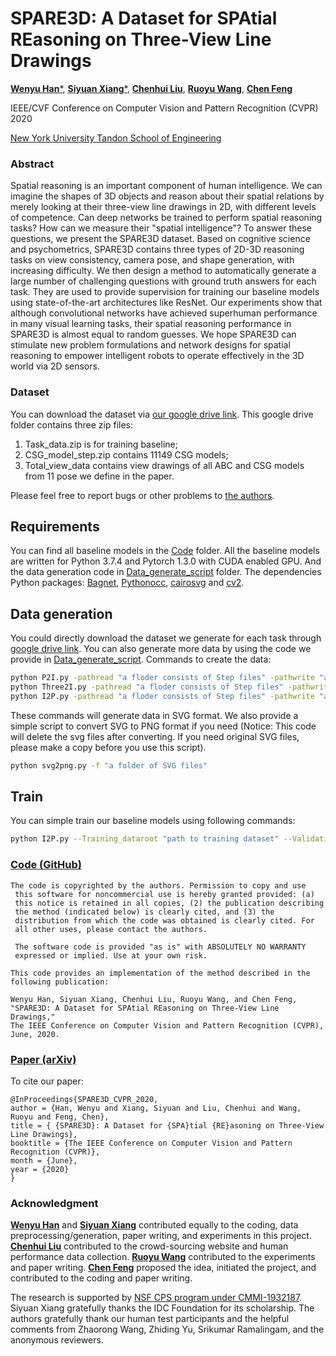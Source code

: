 # SPARE3D: A Dataset for SPAtial REasoning on Three-View Line Drawings

[**Wenyu Han***](https://github.com/WenyuHan-LiNa), [**Siyuan Xiang***](https://www.linkedin.com/in/%E6%80%9D%E8%BF%9C-%E9%A1%B9-b4b920145/), [**Chenhui Liu**](https://github.com/iamshenkui), [**Ruoyu Wang**](https://github.com/ruoyuwangeel4930), [**Chen Feng**](https://engineering.nyu.edu/faculty/chen-feng)

IEEE/CVF Conference on Computer Vision and Pattern Recognition (CVPR) 2020

[New York University Tandon School of Engineering](https://ai4ce.github.io)


### Abstract
Spatial reasoning is an important component of human intelligence. We can imagine the shapes of 3D objects and reason about their spatial relations by merely looking at their three-view line drawings in 2D, with different levels of competence. Can deep networks be trained to perform spatial reasoning tasks? How can we measure their "spatial intelligence"? To answer these questions, we present the SPARE3D dataset. Based on cognitive science and psychometrics, SPARE3D contains three types of 2D-3D reasoning tasks on view consistency, camera pose, and shape generation, with increasing difficulty. We then design a method to automatically generate a large number of challenging questions with ground truth answers for each task. They are used to provide supervision for training our baseline models using state-of-the-art architectures like ResNet. Our experiments show that although convolutional networks have achieved superhuman performance in many visual learning tasks, their spatial reasoning performance in SPARE3D is almost equal to random guesses. We hope SPARE3D can stimulate new problem formulations and network designs for spatial reasoning to empower intelligent robots to operate effectively in the 3D world via 2D sensors.

### Dataset
You can download the dataset via [our google drive link](https://drive.google.com/drive/folders/1Mi2KZyKAlUOGYRQTDz3E5nhiXY5GhUB2?usp=sharing). This google drive folder contains three zip files: 
1. Task_data.zip is for training baseline;
2. CSG_model_step.zip contains 11149 CSG models;
3. Total_view_data contains view drawings of all ABC and CSG models from 11 pose we define in the paper.

Please feel free to report bugs or other problems to [the authors](https://ai4ce.github.io).


## Requirements
You can find all baseline models in the [Code](https://github.com/ai4ce/spare3d/Code) folder. All the baseline models are written for Python 3.7.4 and Pytorch 1.3.0 with CUDA enabled GPU. And the data generation code in [Data_generate_script](https://github.com/ai4ce/spare3d/Data_generate_script) folder. The dependencies Python packages: [Bagnet](https://github.com/wielandbrendel/bag-of-local-features-models), [Pythonocc](https://github.com/tpaviot/pythonocc-core), [cairosvg](https://cairosvg.org/documentation/) and [cv2](https://pypi.org/project/opencv-python/). 

## Data generation
You could directly download the dataset we generate for each task through [google drive link](https://drive.google.com/drive/folders/1Mi2KZyKAlUOGYRQTDz3E5nhiXY5GhUB2?usp=sharing). You can also generate more data by using the code we provide in [Data_generate_script](https://github.com/ai4ce/spare3d/Data_generate_script). Commands to create the data:
```bash
python P2I.py -pathread "a floder consists of Step files" -pathwrite "a output folder"
python Three2I.py -pathread "a floder consists of Step files" -pathwrite "a output folder"
python I2P.py -pathread "a floder consists of Step files" -pathwrite "a output folder"
```
These commands will generate data in SVG format. We also provide a simple script to convert SVG to PNG format if you need (Notice: This code will delete the svg files after converting. If you need original SVG files, please make a copy before you use this script).  
```bash
python svg2png.py -f "a folder of SVG files" 
```
## Train
You can simple train our baseline models using following commands: 
```bash
python I2P.py --Training_dataroot "path to training dataset" --Validating_dataroot "path to validating dataset" --outf "folder to output log"
```


### [Code (GitHub)](https://github.com/ai4ce/spare3d)
```
The code is copyrighted by the authors. Permission to copy and use 
 this software for noncommercial use is hereby granted provided: (a)
 this notice is retained in all copies, (2) the publication describing
 the method (indicated below) is clearly cited, and (3) the
 distribution from which the code was obtained is clearly cited. For
 all other uses, please contact the authors.
 
 The software code is provided "as is" with ABSOLUTELY NO WARRANTY
 expressed or implied. Use at your own risk.

This code provides an implementation of the method described in the
following publication: 

Wenyu Han, Siyuan Xiang, Chenhui Liu, Ruoyu Wang, and Chen Feng, 
"SPARE3D: A Dataset for SPAtial REasoning on Three-View Line Drawings," 
The IEEE Conference on Computer Vision and Pattern Recognition (CVPR), June, 2020.
``` 

### [Paper (arXiv)](https://arxiv.org/abs/2003.14034)
To cite our paper:

```
@InProceedings{SPARE3D_CVPR_2020,
author = {Han, Wenyu and Xiang, Siyuan and Liu, Chenhui and Wang, Ruoyu and Feng, Chen},
title = { {SPARE3D}: A Dataset for {SPA}tial {RE}asoning on Three-View Line Drawings},
booktitle = {The IEEE Conference on Computer Vision and Pattern Recognition (CVPR)},
month = {June},
year = {2020}
}
```

### Acknowledgment
[**Wenyu Han**](https://github.com/WenyuHan-LiNa) and [**Siyuan Xiang**](https://www.linkedin.com/in/%E6%80%9D%E8%BF%9C-%E9%A1%B9-b4b920145/) contributed equally to the coding, data preprocessing/generation, paper writing, and experiments in this project. [**Chenhui Liu**](https://github.com/iamshenkui) contributed to the crowd-sourcing website and human performance data collection. [**Ruoyu Wang**](https://github.com/ruoyuwangeel4930) contributed to the experiments and paper writing. [**Chen Feng**](https://ai4ce.github.io) proposed the idea, initiated the project, and contributed to the coding and paper writing.

The research is supported by [NSF CPS program under CMMI-1932187](https://nsf.gov/awardsearch/showAward?AWD_ID=1932187). Siyuan Xiang gratefully thanks the IDC Foundation for its scholarship. The authors gratefully thank our human test participants and the helpful comments from Zhaorong Wang, Zhiding Yu, Srikumar Ramalingam, and the anonymous reviewers.
